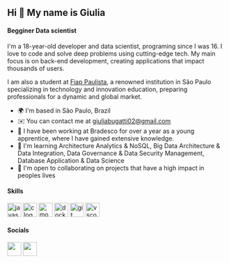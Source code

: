 
## Hi 👋 My name is Giulia

#### Begginer Data scientist

I'm a 18-year-old developer and data scientist, programing since I was 16. I love to code and solve deep problems using cutting-edge tech. My main focus is on back-end development, creating applications that impact thousands of users.

I am also a student at [Fiap Paulista]((https://www.fiap.com.br/)/), a renowned institution in São Paulo specializing in technology and innovation education, preparing professionals for a dynamic and global market.
* 🌍  I'm based in São Paulo, Brazil
* ✉️  You can contact me at [giuliabugatti02@gmail.com](mailto:giuliabugatti02@gmail.com)
* 🚀  I have been working at Bradesco for over a year as a young apprentice, where I have gained extensive knowledge.
* 🧠 I'm learning Architecture Analytics & NoSQL, Big Data Architecture & Data Integration, Data Governance & Data Security Management, Database Application & Data Science
* 🤝  I'm open to collaborating on projects that have a high impact in peoples lives

#### Skills

<div align="left">
  <img src="https://cdn.jsdelivr.net/gh/devicons/devicon/icons/javascript/javascript-plain.svg" height="32" alt="javascript logo"  />
  <img src="https://cdn.jsdelivr.net/gh/devicons/devicon/icons/c/c-plain.svg" height="32" alt="c logo"  />
  <img src="https://cdn.simpleicons.org/mongodb/47A248" height="32" alt="mongodb logo"  />
  <img src="https://cdn.simpleicons.org/docker/2496ED" height="32" alt="docker logo"  />
  <img src="https://cdn.jsdelivr.net/gh/devicons/devicon/icons/git/git-original.svg" height="32" alt="git logo"  />
  <img src="https://cdn.jsdelivr.net/gh/devicons/devicon/icons/vscode/vscode-original.svg" height="32" alt="vscode logo"  />
</div>

#### Socials

<p align="left">
  <a href="https://www.github.com/giuliabugatti09/" target="_blank" rel="noreferrer"><img src="https://raw.githubusercontent.com/danielcranney/readme-generator/main/public/icons/socials/github-dark.svg" width="32" height="32" /></a>
  <a href="(https://www.linkedin.com/in/giulia-bugatti-fonseca-226955267/)" target="_blank" rel="noreferrer"><img src="https://raw.githubusercontent.com/danielcranney/readme-generator/main/public/icons/socials/linkedin.svg" width="32" height="32" /></a> 
</p>
    
